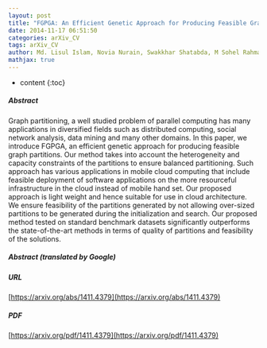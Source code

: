 ```yaml
---
layout: post
title: "FGPGA: An Efficient Genetic Approach for Producing Feasible Graph Partitions"
date: 2014-11-17 06:51:50
categories: arXiv_CV
tags: arXiv_CV
author: Md. Lisul Islam, Novia Nurain, Swakkhar Shatabda, M Sohel Rahman
mathjax: true
---
```


* content
{:toc}

##### Abstract
Graph partitioning, a well studied problem of parallel computing has many applications in diversified fields such as distributed computing, social network analysis, data mining and many other domains. In this paper, we introduce FGPGA, an efficient genetic approach for producing feasible graph partitions. Our method takes into account the heterogeneity and capacity constraints of the partitions to ensure balanced partitioning. Such approach has various applications in mobile cloud computing that include feasible deployment of software applications on the more resourceful infrastructure in the cloud instead of mobile hand set. Our proposed approach is light weight and hence suitable for use in cloud architecture. We ensure feasibility of the partitions generated by not allowing over-sized partitions to be generated during the initialization and search. Our proposed method tested on standard benchmark datasets significantly outperforms the state-of-the-art methods in terms of quality of partitions and feasibility of the solutions.

##### Abstract (translated by Google)


##### URL
[https://arxiv.org/abs/1411.4379](https://arxiv.org/abs/1411.4379)

##### PDF
[https://arxiv.org/pdf/1411.4379](https://arxiv.org/pdf/1411.4379)

